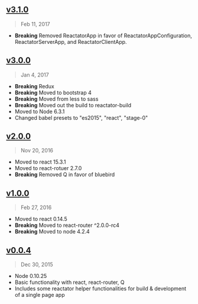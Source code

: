 ## [v3.1.0](https://github.com/arminbhy/reactator/compare/v3.0.0...v3.1.0)
> Feb 11, 2017
- **Breaking** Removed ReactatorApp in favor of ReactatorAppConfiguration, ReactatorServerApp, and ReactatorClientApp.

## [v3.0.0](https://github.com/arminbhy/reactator/compare/v2.0.0...v3.0.0)
> Jan 4, 2017
- **Breaking** Redux
- **Breaking** Moved to bootstrap 4
- **Breaking** Moved from less to sass
- **Breaking** Moved out the build to reactator-build
- Moved to Node 6.3.1
- Changed babel presets to "es2015", "react", "stage-0"

## [v2.0.0](https://github.com/arminbhy/reactator/compare/v1.0.0...v2.0.0)
> Nov 20, 2016
- Moved to react 15.3.1
- Moved to react-rotuer 2.7.0
- **Breaking** Removed Q in favor of bluebird

## [v1.0.0](https://github.com/arminbhy/reactator/compare/v0.0.4...v1.0.0)
> Feb 27, 2016
- Moved to react 0.14.5
- **Breaking** Moved to react-router ^2.0.0-rc4
- **Breaking** Moved to node 4.2.4

## [v0.0.4](https://github.com/arminbhy/reactator/compare/v0.0.1...v0.0.4)
> Dec 30, 2015
- Node 0.10.25
- Basic functionality with react, react-router, Q
- Includes some reactator helper functionalities for build & development of a single page app
